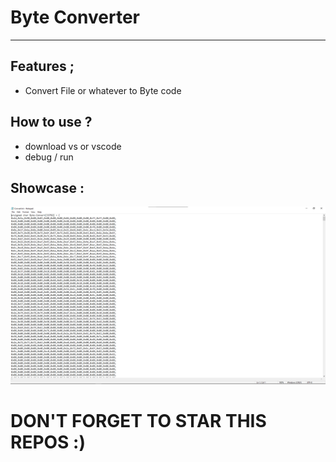 # Byte Converter

---

## Features ; </br>
- Convert File or whatever to Byte code

## How to use ? </br>
- download vs or vscode
- debug / run

## Showcase : </br>
![image img](/1.png)</br>

# DON'T FORGET TO STAR THIS REPOS :)
